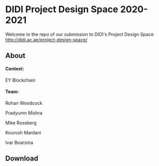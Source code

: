 # DIDI Project Design Space 2020-2021

Welcome to the repo of our submission to DIDI's Project Design Space http://didi.ac.ae/project-design-space/

About
-----

#### Context:

EY Blockchain

#### Team:

Rohan Woodcock

Pradyumn Mishra

Mike Rossberg

Kourosh Mardani

Ivar Boarsma



Download
--------
